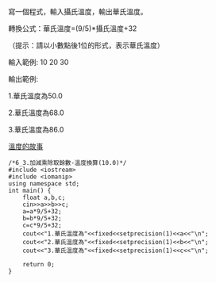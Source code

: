 寫一個程式，輸入攝氏溫度，輸出華氏溫度。

轉換公式：華氏溫度=(9/5)*攝氏溫度+32

（提示：請以小數點後1位的形式，表示華氏溫度）

輸入範例:
10 20 30

輸出範例:

1.華氏溫度為50.0

2.華氏溫度為68.0

3.華氏溫度為86.0

[溫度的故事](http://crazy.molerat.net/cmsb/crali/reading.php?filename=96082270417.dov)

```
/*6_3.加減乘除取餘數-溫度換算(10.0)*/
#include <iostream>     
#include <iomanip>
using namespace std; 
int main() { 
    float a,b,c;
    cin>>a>>b>>c;
    a=a*9/5+32;
    b=b*9/5+32;
    c=c*9/5+32;
    cout<<"1.華氏溫度為"<<fixed<<setprecision(1)<<a<<"\n";
    cout<<"2.華氏溫度為"<<fixed<<setprecision(1)<<b<<"\n";
    cout<<"3.華氏溫度為"<<fixed<<setprecision(1)<<c<<"\n";

    return 0; 
}
```

